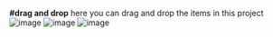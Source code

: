 **#drag and drop**  here you can drag and drop the items in this project
![image](https://github.com/lavkesh89/drag-and-drop/assets/131283151/3ae34f79-2757-403d-8ae2-1d896ac5584b)
![image](https://github.com/lavkesh89/drag-and-drop/assets/131283151/02fcfc70-39fa-4c71-b034-244f8fed8439)
![image](https://github.com/lavkesh89/drag-and-drop/assets/131283151/34de58cd-7c66-44da-a687-76509668a249)
